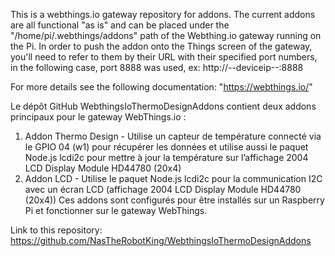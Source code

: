 This is a webthings.io gateway repository for addons. 
The current addons are all functional "as is" and can be placed under the "/home/pi/.webthings/addons" path of the Webthing.io gateway running on the Pi. 
In order to push the addon onto the Things screen of the gateway, you'll need to refer to them by their URL with their specified port numbers, in the following case, port 8888 was used, ex: http://--deviceip--:8888

For more details see the following documentation: "https://webthings.io/"

Le dépôt GitHub WebthingsIoThermoDesignAddons contient deux addons principaux pour le gateway WebThings.io :
1.	Addon Thermo Design - Utilise un capteur de température connecté via le GPIO 04 (w1) pour récupérer les données et utilise aussi le paquet Node.js lcdi2c pour mettre à jour la température sur l’affichage 2004 LCD Display Module HD44780 (20x4)
2.	Addon LCD - Utilise le paquet Node.js lcdi2c pour la communication I2C avec un écran LCD (affichage 2004 LCD Display Module HD44780 (20x4))
Ces addons sont configurés pour être installés sur un Raspberry Pi et fonctionner sur le gateway WebThings.

Link to this repository: https://github.com/NasTheRobotKing/WebthingsIoThermoDesignAddons

